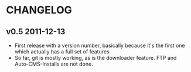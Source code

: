 CHANGELOG
=========

v0.5 2011-12-13
---------------

* First release with a version number, basically because it's the first one which actually has a full set of features
* So far, git is mostly working, as is the downloader feature. FTP and Auto-CMS-Installs are not done.
